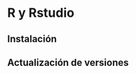 # R y Rstudio

## Instalación 

## Actualización de versiones

<!-- Now let's talk details. -->

<!-- xfun -->

<!-- https://cran.r-project.org/web/packages/xfun/vignettes/xfun.html -->

